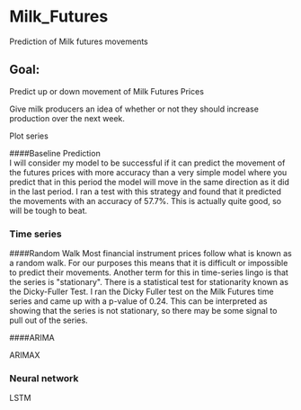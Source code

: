 # Milk_Futures
Prediction of Milk futures movements

## Goal:  
Predict up or down movement of Milk Futures Prices

Give milk producers an idea of whether or not they should increase production over the next week.

Plot series

####Baseline Prediction  
I will consider my model to be successful if it can predict the movement of the futures prices with more accuracy than a very simple model where you predict that in this period the model will move in the same direction as it did in the last period.  I ran a test with this strategy and found that it predicted the movements with an accuracy of 57.7%.  This is actually quite good, so will be tough to beat.

### Time series
####Random Walk
Most financial instrument prices follow what is known as a random walk.  For our purposes this means that it is difficult or impossible to predict their movements. Another term for this in time-series lingo is that the series is "stationary".   There is a statistical test for stationarity known as the Dicky-Fuller Test.  I ran the Dicky Fuller test on the Milk Futures time series and came up with a p-value of 0.24.  This can be interpreted as showing that the series is not stationary, so there may be some signal to pull out of the series.

####ARIMA


ARIMAX

### Neural network
LSTM
